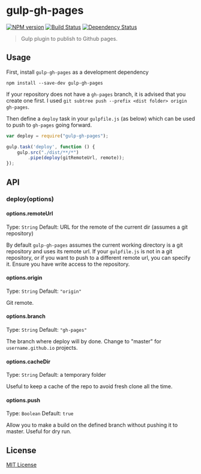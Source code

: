 # gulp-gh-pages
[![NPM version][npm-image]][npm-url] [![Build Status][travis-image]][travis-url] [![Dependency Status][depstat-image]][depstat-url]

> Gulp plugin to publish to Github pages.

## Usage

First, install `gulp-gh-pages` as a development dependency

```shell
npm install --save-dev gulp-gh-pages
```

If your repository does not have a `gh-pages` branch, it is advised that you create one first. I used `git subtree push --prefix <dist folder> origin gh-pages`.

Then define a `deploy` task in your `gulpfile.js` (as below) which can be used to push to `gh-pages` going forward.

```javascript
var deploy = require("gulp-gh-pages");

gulp.task('deploy', function () {
	gulp.src("./dist/**/*")
		.pipe(deploy(gitRemoteUrl, remote));
});
```

## API

### deploy(options)

#### options.remoteUrl

Type: `String`
Default: URL for the remote of the current dir (assumes a git repository)

By default `gulp-gh-pages` assumes the current working directory is a git repository and uses its remote url. If your `gulpfile.js` is not in a git repository, or if you want to push to a different remote url, you can specify it. Ensure you have write access to the repository.

#### options.origin

Type: `String`
Default: `"origin"`

Git remote.

#### options.branch

Type: `String`
Default: `"gh-pages"`

The branch where deploy will by done. Change to "master" for `username.github.io` projects.

#### options.cacheDir

Type: `String`
Default: a temporary folder

Useful to keep a cache of the repo to avoid fresh clone all the time.

#### options.push

Type: `Boolean`
Default: `true`

Allow you to make a build on the defined branch without pushing it to master. Useful for dry run.

## License

[MIT License](http://en.wikipedia.org/wiki/MIT_License)

[npm-url]: https://npmjs.org/package/gulp-gh-pages
[npm-image]: https://badge.fury.io/js/gulp-gh-pages.png

[travis-url]: http://travis-ci.org/rowoot/gulp-gh-pages
[travis-image]: https://secure.travis-ci.org/rowoot/gulp-gh-pages.png?branch=master

[coveralls-url]: https://coveralls.io/r/rowoot/gulp-gh-pages
[coveralls-image]: https://coveralls.io/repos/rowoot/gulp-gh-pages/badge.png

[depstat-url]: https://david-dm.org/rowoot/gulp-gh-pages
[depstat-image]: https://david-dm.org/rowoot/gulp-gh-pages.png
